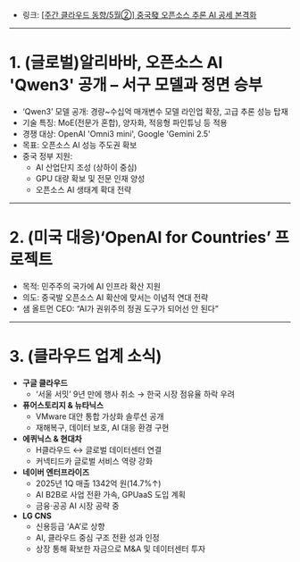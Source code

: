 <ul>
<li>링크: <a href="https://n.news.naver.com/mnews/hotissue/article/138/0002196282?cid=1087324">[주간 클라우드 동향/5월②] 중국發 오픈소스 추론 AI 공세 본격화</a></li>
</ul>
<hr />
<h1 id="1-글로벌알리바바-오픈소스-ai-qwen3-공개--서구-모델과-정면-승부">1. (글로벌)알리바바, 오픈소스 AI 'Qwen3' 공개 – 서구 모델과 정면 승부</h1>
<ul>
<li>‘Qwen3’ 모델 공개: 경량~수십억 매개변수 모델 라인업 확장, 고급 추론 성능 탑재</li>
<li>기술 특징: MoE(전문가 혼합), 양자화, 적응형 파인튜닝 등 적용</li>
<li>경쟁 대상: OpenAI 'Omni3 mini', Google 'Gemini 2.5'</li>
<li>목표: 오픈소스 AI 성능 주도권 확보</li>
<li>중국 정부 지원:<ul>
<li>AI 산업단지 조성 (상하이 중심)</li>
<li>GPU 대량 확보 및 전문 인재 양성</li>
<li>오픈소스 AI 생태계 확대 전략</li>
</ul>
</li>
</ul>
<hr />
<h1 id="2-미국-대응openai-for-countries-프로젝트">2. (미국 대응)‘OpenAI for Countries’ 프로젝트</h1>
<ul>
<li>목적: 민주주의 국가에 AI 인프라 확산 지원</li>
<li>의도: 중국발 오픈소스 AI 확산에 맞서는 이념적 연대 전략</li>
<li>샘 올트먼 CEO: “AI가 권위주의 정권 도구가 되어선 안 된다”</li>
</ul>
<hr />
<h1 id="3-클라우드-업계-소식">3. (클라우드 업계 소식)</h1>
<ul>
<li><strong>구글 클라우드</strong><ul>
<li>‘서울 서밋’ 9년 만에 행사 취소 → 한국 시장 점유율 하락 우려</li>
</ul>
</li>
<li><strong>퓨어스토리지 &amp; 뉴타닉스</strong><ul>
<li>VMware 대안 통합 가상화 솔루션 공개</li>
<li>재해복구, 데이터 보호, AI 대응 환경 구현</li>
</ul>
</li>
<li><strong>에퀴닉스 &amp; 현대차</strong><ul>
<li>H클라우드 ↔ 글로벌 데이터센터 연결</li>
<li>커넥티드카 글로벌 서비스 역량 강화</li>
</ul>
</li>
<li><strong>네이버 엔터프라이즈</strong><ul>
<li>2025년 1Q 매출 1342억 원(14.7%↑)</li>
<li>AI B2B로 사업 전환 가속, GPUaaS 도입 계획</li>
<li>금융·공공 AI 시장 공략 중</li>
</ul>
</li>
<li><strong>LG CNS</strong><ul>
<li>신용등급 ‘AA’로 상향</li>
<li>AI, 클라우드 중심 구조 전환 성과 인정</li>
<li>상장 통해 확보한 자금으로 M&amp;A 및 데이터센터 투자</li>
</ul>
</li>
</ul>